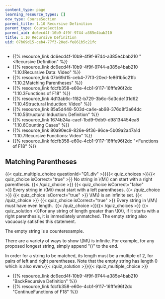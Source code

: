 ```yaml
---
content_type: page
learning_resource_types: []
ocw_type: CourseSection
parent_title: 1.10 Recursive Definition
parent_type: CourseSection
parent_uid: dc6ecd4f-10b9-4f9f-9744-a385e4bab210
title: 1.10 Recursive Definition
uid: 07b69d15-ceb4-77f3-20ed-fe861b5c21fc
---
```


*   {{% resource_link dc6ecd4f-10b9-4f9f-9744-a385e4bab210 "\<Recursive Definition" %}}
*   {{% resource_link dc6ecd4f-10b9-4f9f-9744-a385e4bab210 "1.10.1Recursive Data: Video" %}}
*   {{% resource_link 07b69d15-ceb4-77f3-20ed-fe861b5c21fc "1.10.2Matching Parentheses" %}}
*   {{% resource_link fdcfb358-e60e-4cb1-9117-16fffe96f2dc "1.10.3Functions of F18" %}}
*   {{% resource_link 4d13ab6c-1f82-b729-3b6c-5d3cde131d62 "1.10.4Structural Induction: Video" %}}
*   {{% resource_link 85a5d448-503d-ca4e-ab98-376d8f3a64dc "1.10.5Structural Induction: Definition" %}}
*   {{% resource_link 1674b24a-caef-1bd9-9db9-d98134454ea8 "1.10.6Counting Cases" %}}
*   {{% resource_link 80a90ec9-826e-9f36-96ce-5b09a2a47a1d "1.10.7Recursive Functions: Video" %}}
*   {{% resource_link fdcfb358-e60e-4cb1-9117-16fffe96f2dc "\>Functions of F18" %}}

Matching Parentheses
--------------------

  
{{< quiz_multiple_choice questionId="Q1_div" >}}{{< quiz_choices >}}{{< quiz_choice isCorrect="true" >}}&nbsp;No string in \\(M\\) can start with a right parenthesis.&nbsp;{{< /quiz_choice >}}
{{< quiz_choice isCorrect="false" >}}&nbsp;Every string in \\(M\\) must start with a left parentheses.&nbsp;{{< /quiz_choice >}}
{{< quiz_choice isCorrect="true" >}}&nbsp;\\(M\\) is an infinite set.&nbsp;{{< /quiz_choice >}}
{{< quiz_choice isCorrect="true" >}}&nbsp;Every string in \\(M\\) must have even length. &nbsp;{{< /quiz_choice >}}{{< /quiz_choices >}}
{{< quiz_solution >}}For any string of length greater than \\(0\\), if it starts with a right parenthesis, it is immediately unmatched. The empty string also vacuously satisfies this statement.

The empty string is a counterexample.

There are a variety of ways to show \\(M\\) is infinite. For example, for any proposed longest string, simply append "()" to the end.

In order for a string to be matched, its length must be a multiple of 2, for pairs of left and right parentheses. Note that the empty string has length 0 which is also even.{{< /quiz_solution >}}{{< /quiz_multiple_choice >}}

*   {{% resource_link dc6ecd4f-10b9-4f9f-9744-a385e4bab210 "BackRecursive Definition" %}}
*   {{% resource_link fdcfb358-e60e-4cb1-9117-16fffe96f2dc "ContinueFunctions of F18" %}}